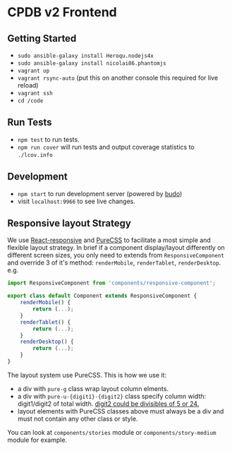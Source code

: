 # CPDB v2 Frontend

## Getting Started

- `sudo ansible-galaxy install Heroqu.nodejs4x`
- `sudo ansible-galaxy install nicolai86.phantomjs`
- `vagrant up`
- `vagrant rsync-auto` (put this on another console this required for live reload)
- `vagrant ssh`
- `cd /code`

## Run Tests

- `npm test` to run tests.
- `npm run cover` will run tests and output coverage statistics to `./lcov.info`

## Development

- `npm start` to run development server (powered by [budo](https://github.com/mattdesl/budo))
- visit `localhost:9966` to see live changes.

## Responsive layout Strategy

We use [React-responsive](https://github.com/contra/react-responsive) and [PureCSS](http://purecss.io/) to facilitate a most simple and flexible layout strategy. In brief if a component display/layout differently on different screen sizes, you only need to extends from `ResponsiveComponent` and override 3 of it's method: `renderMobile`, `renderTablet`, `renderDesktop`. e.g.

```javascript
import ResponsiveComponent from 'components/responsive-component';

export class default Component extends ResponsiveComponent {
    renderMobile() {
        return (...);
    }
    renderTablet() {
        return (...);
    }
    renderDesktop() {
        return (...);
    }
}
```

The layout system use PureCSS. This is how we use it:
- a div with `pure-g` class wrap layout column elments.
- a div with `pure-u-{digit1}-{digit2}` class specify column width: digit1/digit2 of total width. [digit2 could be divisibles of 5 or 24.](http://purecss.io/grids/#grids-units-sizes)
- layout elements with PureCSS classes above must always be a div and must not contain any other class or style.

You can look at `components/stories` module or `components/story-medium` module for example.
